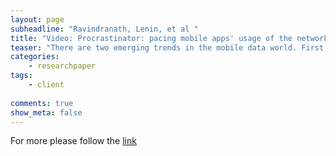 ```yaml
---
layout: page
subheadline: "Ravindranath, Lenin, et al "
title: "Video: Procrastinator: pacing mobile apps' usage of the network"
teaser: "There are two emerging trends in the mobile data world. First, mobile data is exploding at a rapid rate with analysts predicting 25-50X growth by the year 2015. The second trend is that users are demanding greater degree of flexibility in selecting their operators at fine timescales. Across Asia, dual-SIM phones have become popular, while Apple is rumored to be designing a Universal SIM that will allow iPhone users to toggle between different operators. This latter trend points towards an impending disruption in wireless service models which could also be the need of the hour from the spectrum shortage perspective. This points towards a new service model where users can choose an operator based on application needs. However, if users make this choice greedily without network assistance, it can exacerbate spectrum scarcity and degrade user experience. In this work, we consider user devices with multiple network interfaces (3G, LTE etc.) that can be simultaneously active and each running multiple applications. We propose the MOTA service model to enable users to associate each interface with the operator of choice at fine time scales. Under the MOTA service model, through concise signalling information, operators provide information about their own network, so that each user can (i) choose a suitable operator for each interface, and (ii) choose an interface for each active application. We make the following contributions in this paper. First, we propose concise network signalling that assists users to make informed choices even under mobility. Second, we develop user-choice algorithms that maximize a suitable notion of user satisfaction while using spectrum resources efficiently. Third, we perform extensive evaluation over actual base station deployment in a city coupled with real signal propagation maps. Our results with two operators show that, MOTA service model provides capacity gain in the range 2.5-4X over the current existing service model. Finally, we argue that our solution is practically implementable by combining appropriate IEEE standards and IETF proposals."
categories:
    - researchpaper  
tags:
    - client
      
comments: true
show_meta: false
---
```




For more please follow the [link](http://dl.acm.org/citation.cfm?id=2030629)